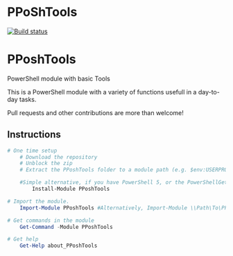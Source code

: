 # PPoShTools


[![Build status](https://ci.appveyor.com/api/projects/status/ewq04us7gf55pdmi/branch/master?svg=true)](https://ci.appveyor.com/project/PPOSHGROUP/pposhtools/branch/master)

PPoshTools
=============

PowerShell module with basic Tools

This is a PowerShell module with a variety of functions usefull in a day-to-day tasks.

Pull requests and other contributions are more than welcome!

## Instructions

```powershell
# One time setup
    # Download the repository
    # Unblock the zip
    # Extract the PPoshTools folder to a module path (e.g. $env:USERPROFILE\Documents\WindowsPowerShell\Modules\)

    #Simple alternative, if you have PowerShell 5, or the PowerShellGet module:
        Install-Module PPoshTools

# Import the module.
    Import-Module PPoshTools #Alternatively, Import-Module \\Path\To\PPoshTools

# Get commands in the module
    Get-Command -Module PPoshTools

# Get help
    Get-Help about_PPoshTools
```